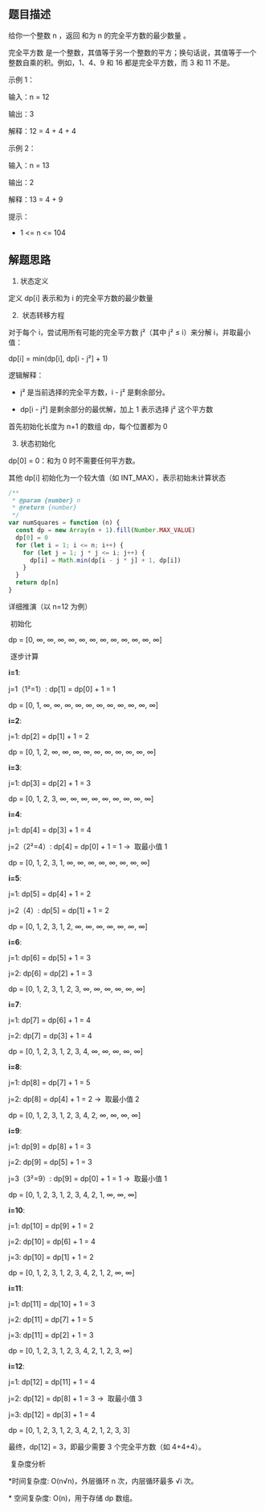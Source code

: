 <!-- 完全平方数 -->

## 题目描述

给你一个整数 n ，返回 和为 n 的完全平方数的最少数量 。

完全平方数 是一个整数，其值等于另一个整数的平方；换句话说，其值等于一个整数自乘的积。例如，1、4、9 和 16 都是完全平方数，而 3 和 11 不是。

示例 1：

输入：n = 12

输出：3

解释：12 = 4 + 4 + 4

示例 2：

输入：n = 13

输出：2

解释：13 = 4 + 9

提示：

- 1 <= n <= 104

## 解题思路

1. 状态定义

定义 dp[i] 表示和为 i 的完全平方数的最少数量

2. ​ 状态转移方程

对于每个 i，尝试用所有可能的完全平方数 j²（其中 j² ≤ i）来分解 i，并取最小值：

dp[i] = min(dp[i], dp[i - j²] + 1)

逻辑解释：

- j² 是当前选择的完全平方数，i - j² 是剩余部分。

- dp[i - j²] 是剩余部分的最优解，加上 1 表示选择 j² 这个平方数

首先初始化长度为 n+1 的数组 dp，每个位置都为 0

3. 状态初始化

dp[0] = 0：和为 0 时不需要任何平方数。

其他 dp[i] 初始化为一个较大值（如 INT_MAX），表示初始未计算状态

```js
/**
 * @param {number} n
 * @return {number}
 */
var numSquares = function (n) {
  const dp = new Array(n + 1).fill(Number.MAX_VALUE)
  dp[0] = 0
  for (let i = 1; i <= n; i++) {
    for (let j = 1; j * j <= i; j++) {
      dp[i] = Math.min(dp[i - j * j] + 1, dp[i])
    }
  }
  return dp[n]
}
```

详细推演（以 n=12 为例）​

​ 初始化

dp = [0, ∞, ∞, ∞, ∞, ∞, ∞, ∞, ∞, ∞, ∞, ∞, ∞]

​ 逐步计算

​**i=1**:

j=1（1²=1）: dp[1] = dp[0] + 1 = 1

dp = [0, 1, ∞, ∞, ∞, ∞, ∞, ∞, ∞, ∞, ∞, ∞, ∞]

​**i=2**:

j=1: dp[2] = dp[1] + 1 = 2

dp = [0, 1, 2, ∞, ∞, ∞, ∞, ∞, ∞, ∞, ∞, ∞, ∞]

​**i=3**:

j=1: dp[3] = dp[2] + 1 = 3

dp = [0, 1, 2, 3, ∞, ∞, ∞, ∞, ∞, ∞, ∞, ∞, ∞]

​**i=4**:

j=1: dp[4] = dp[3] + 1 = 4

j=2（2²=4）: dp[4] = dp[0] + 1 = 1 → ​ 取最小值 1

dp = [0, 1, 2, 3, 1, ∞, ∞, ∞, ∞, ∞, ∞, ∞, ∞]

​**i=5**:

j=1: dp[5] = dp[4] + 1 = 2

j=2（4）: dp[5] = dp[1] + 1 = 2

dp = [0, 1, 2, 3, 1, 2, ∞, ∞, ∞, ∞, ∞, ∞, ∞]

​**i=6**:

j=1: dp[6] = dp[5] + 1 = 3

j=2: dp[6] = dp[2] + 1 = 3

dp = [0, 1, 2, 3, 1, 2, 3, ∞, ∞, ∞, ∞, ∞, ∞]

​**i=7**:

j=1: dp[7] = dp[6] + 1 = 4

j=2: dp[7] = dp[3] + 1 = 4

dp = [0, 1, 2, 3, 1, 2, 3, 4, ∞, ∞, ∞, ∞, ∞]

​**i=8**:

j=1: dp[8] = dp[7] + 1 = 5

j=2: dp[8] = dp[4] + 1 = 2 → ​ 取最小值 2

dp = [0, 1, 2, 3, 1, 2, 3, 4, 2, ∞, ∞, ∞, ∞]

​**i=9**:

j=1: dp[9] = dp[8] + 1 = 3

j=2: dp[9] = dp[5] + 1 = 3

j=3（3²=9）: dp[9] = dp[0] + 1 = 1 → ​ 取最小值 1

dp = [0, 1, 2, 3, 1, 2, 3, 4, 2, 1, ∞, ∞, ∞]

​**i=10**:

j=1: dp[10] = dp[9] + 1 = 2

j=2: dp[10] = dp[6] + 1 = 4

j=3: dp[10] = dp[1] + 1 = 2

dp = [0, 1, 2, 3, 1, 2, 3, 4, 2, 1, 2, ∞, ∞]

​**i=11**:

j=1: dp[11] = dp[10] + 1 = 3

j=2: dp[11] = dp[7] + 1 = 5

j=3: dp[11] = dp[2] + 1 = 3

dp = [0, 1, 2, 3, 1, 2, 3, 4, 2, 1, 2, 3, ∞]

​**i=12**:

j=1: dp[12] = dp[11] + 1 = 4

j=2: dp[12] = dp[8] + 1 = 3 → ​ 取最小值 3

j=3: dp[12] = dp[3] + 1 = 4

dp = [0, 1, 2, 3, 1, 2, 3, 4, 2, 1, 2, 3, 3]

最终，dp[12] = 3，即最少需要 3 个完全平方数（如 4+4+4）。

​ 复杂度分析

​\*时间复杂度: O(n√n)，外层循环 n 次，内层循环最多 √i 次。

​\* 空间复杂度: O(n)，用于存储 dp 数组。
